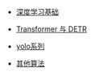 <!-- docs/_sidebar.md --> 

- [深度学习基础](/1_深度学习基础.md)
- [Transformer 与 DETR](/2_transformer与DETR.md)

- [yolo系列](/3_yolo系列.md)

- [其他算法](/4_其他算法.md)

